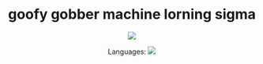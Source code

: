 <h1 align="center">
  goofy gobber machine lorning sigma
</h1>

<p align="center">
  <img src="https://th.bing.com/th/id/OIP.vbTF3v_DfyLLqMi6qW7CzAHaHa?rs=1&pid=ImgDetMain" />
</p>

<p align = "center">
  Languages:
  <img src="https://th.bing.com/th/id/R.3b2f758fd3173cdd7e8561a30d0d60c5?rik=QQ%2bsQbzcq4VYLg&riu=http%3a%2f%2fclipart-library.com%2fimages_k%2fpython-logo-transparent%2fpython-logo-transparent-4.png&ehk=BMoz84Sb9xv54rEsEeVFaZDeiRetb%2bG3ZvgJHqLgdek%3d&risl=&pid=ImgRaw&r=0",width="0.5">
</p>

